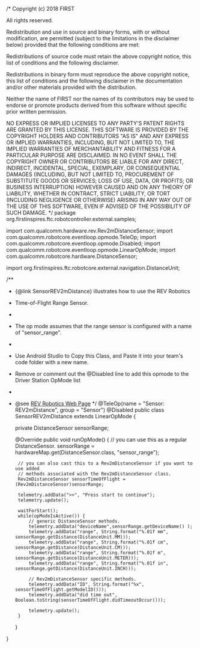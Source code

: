 /*
Copyright (c) 2018 FIRST

All rights reserved.

Redistribution and use in source and binary forms, with or without modification,
are permitted (subject to the limitations in the disclaimer below) provided that
the following conditions are met:

Redistributions of source code must retain the above copyright notice, this list
of conditions and the following disclaimer.

Redistributions in binary form must reproduce the above copyright notice, this
list of conditions and the following disclaimer in the documentation and/or
other materials provided with the distribution.

Neither the name of FIRST nor the names of its contributors may be used to
endorse or promote products derived from this software without specific prior
written permission.

NO EXPRESS OR IMPLIED LICENSES TO ANY PARTY'S PATENT RIGHTS ARE GRANTED BY THIS
LICENSE. THIS SOFTWARE IS PROVIDED BY THE COPYRIGHT HOLDERS AND CONTRIBUTORS
"AS IS" AND ANY EXPRESS OR IMPLIED WARRANTIES, INCLUDING, BUT NOT LIMITED TO,
THE IMPLIED WARRANTIES OF MERCHANTABILITY AND FITNESS FOR A PARTICULAR PURPOSE
ARE DISCLAIMED. IN NO EVENT SHALL THE COPYRIGHT OWNER OR CONTRIBUTORS BE LIABLE
FOR ANY DIRECT, INDIRECT, INCIDENTAL, SPECIAL, EXEMPLARY, OR CONSEQUENTIAL
DAMAGES (INCLUDING, BUT NOT LIMITED TO, PROCUREMENT OF SUBSTITUTE GOODS OR
SERVICES; LOSS OF USE, DATA, OR PROFITS; OR BUSINESS INTERRUPTION) HOWEVER
CAUSED AND ON ANY THEORY OF LIABILITY, WHETHER IN CONTRACT, STRICT LIABILITY, OR
TORT (INCLUDING NEGLIGENCE OR OTHERWISE) ARISING IN ANY WAY OUT OF THE USE OF
THIS SOFTWARE, EVEN IF ADVISED OF THE POSSIBILITY OF SUCH DAMAGE.
*/
package org.firstinspires.ftc.robotcontroller.external.samples;

import com.qualcomm.hardware.rev.Rev2mDistanceSensor;
import com.qualcomm.robotcore.eventloop.opmode.TeleOp;
import com.qualcomm.robotcore.eventloop.opmode.Disabled;
import com.qualcomm.robotcore.eventloop.opmode.LinearOpMode;
import com.qualcomm.robotcore.hardware.DistanceSensor;

import org.firstinspires.ftc.robotcore.external.navigation.DistanceUnit;

/**
* {@link SensorREV2mDistance} illustrates how to use the REV Robotics
* Time-of-Flight Range Sensor.
*
* The op mode assumes that the range sensor is configured with a name of "sensor_range".
*
* Use Android Studio to Copy this Class, and Paste it into your team's code folder with a new name.
* Remove or comment out the @Disabled line to add this opmode to the Driver Station OpMode list
*
* @see <a href="http://revrobotics.com">REV Robotics Web Page</a>
  */
  @TeleOp(name = "Sensor: REV2mDistance", group = "Sensor")
  @Disabled
  public class SensorREV2mDistance extends LinearOpMode {

  private DistanceSensor sensorRange;

  @Override
  public void runOpMode() {
  // you can use this as a regular DistanceSensor.
  sensorRange = hardwareMap.get(DistanceSensor.class, "sensor_range");

       // you can also cast this to a Rev2mDistanceSensor if you want to use added
       // methods associated with the Rev2mDistanceSensor class.
       Rev2mDistanceSensor sensorTimeOfFlight = (Rev2mDistanceSensor)sensorRange;

       telemetry.addData(">>", "Press start to continue");
       telemetry.update();

       waitForStart();
       while(opModeIsActive()) {
           // generic DistanceSensor methods.
           telemetry.addData("deviceName",sensorRange.getDeviceName() );
           telemetry.addData("range", String.format("%.01f mm", sensorRange.getDistance(DistanceUnit.MM)));
           telemetry.addData("range", String.format("%.01f cm", sensorRange.getDistance(DistanceUnit.CM)));
           telemetry.addData("range", String.format("%.01f m", sensorRange.getDistance(DistanceUnit.METER)));
           telemetry.addData("range", String.format("%.01f in", sensorRange.getDistance(DistanceUnit.INCH)));

           // Rev2mDistanceSensor specific methods.
           telemetry.addData("ID", String.format("%x", sensorTimeOfFlight.getModelID()));
           telemetry.addData("did time out", Boolean.toString(sensorTimeOfFlight.didTimeoutOccur()));

           telemetry.update();
       }
  }

}